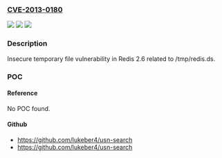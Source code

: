 ### [CVE-2013-0180](https://cve.mitre.org/cgi-bin/cvename.cgi?name=CVE-2013-0180)
![](https://img.shields.io/static/v1?label=Product&message=Redis&color=blue)
![](https://img.shields.io/static/v1?label=Version&message=n%2Fa&color=blue)
![](https://img.shields.io/static/v1?label=Vulnerability&message=Other&color=brighgreen)

### Description

Insecure temporary file vulnerability in Redis 2.6 related to /tmp/redis.ds.

### POC

#### Reference
No POC found.

#### Github
- https://github.com/lukeber4/usn-search
- https://github.com/lukeber4/usn-search

